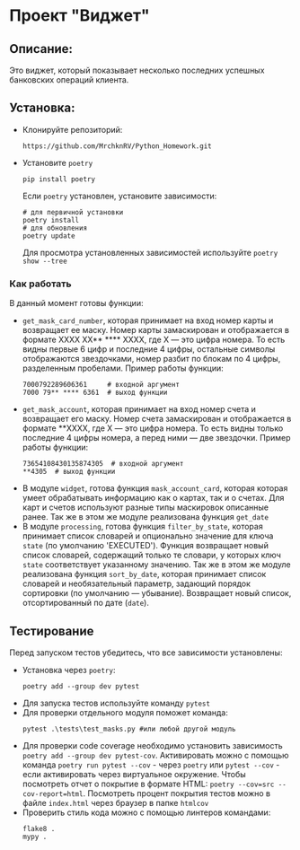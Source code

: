 # Проект "Виджет"
## Описание:
Это виджет, который показывает несколько последних успешных банковских операций клиента.
## Установка:
* Клонируйте репозиторий:
  ```
  https://github.com/MrchknRV/Python_Homework.git
  ```
* Установите `poetry`
  ```
  pip install poetry
  ```
  Если `poetry` установлен, установите зависимости:
  ```
  # для первичной установки
  poetry install
  # для обновления
  poetry update
  ```
  Для просмотра установленных зависимостей используйте `poetry show --tree`
### Как работать
В данный момент готовы функции:
* `get_mask_card_number`, которая
принимает на вход номер карты и возвращает ее маску. Номер карты замаскирован и отображается в формате XXXX XX** **** XXXX, 
где X — это цифра номера. То есть видны первые 6 цифр и последние 4 цифры, остальные символы отображаются звездочками, номер разбит по блокам по 4 цифры, разделенным пробелами. Пример работы функции:
  ```
  7000792289606361     # входной аргумент
  7000 79** **** 6361  # выход функции
  ```
* `get_mask_account`, которая принимает на вход номер счета и возвращает его маску. Номер счета замаскирован и отображается в формате **XXXX, где X — это цифра номера. То есть видны только последние 4 цифры номера, а перед ними — две звездочки. Пример работы функции:
  ```
  73654108430135874305  # входной аргумент
  **4305  # выход функции
  ```
* В модуле `widget`, готова функция `mask_account_card`, которая которая умеет обрабатывать информацию как о картах, так и о счетах.
  Для карт и счетов используют разные типы маскировок описанные ранее.
  Так же в этом же модуле реализована функция `get_date`
* В модуле `processing`, готова функция `filter_by_state`, которая принимает список словарей и опционально значение для ключа `state` (по умолчанию 'EXECUTED').
  Функция возвращает новый список словарей, содержащий только те словари, у которых ключ `state` соответствует указанному значению.
  Так же в этом же модуле реализована функция `sort_by_date`, которая принимает список словарей и необязательный параметр, задающий порядок сортировки (по умолчанию — убывание). Возвращает новый список, отсортированный по дате (`date`).
## Тестирование
Перед запуском тестов убедитесь, что все зависимости установлены:
* Установка через `poetry`:
  ```
  poetry add --group dev pytest
  ```
* Для запуска тестов используйте команду `pytest`
* Для проверки отдельного модуля поможет команда:
  ```
  pytest .\tests\test_masks.py #или любой другой модуль
  ```
* Для проверки code coverage необходимо установить зависимость `poetry add --group dev pytest-cov`.
  Активировать можно с помощью команда `poetry run pytest --cov` - через `poetry` или `pytest --cov` - если активировать через виртуальное окружение.
  Чтобы посмотреть отчет о покрытие в формате HTML: `poetry --cov=src --cov-report=html`.
  Посмотреть процент покрытия тестов можно в файле `index.html` через браузер в папке `htmlcov`
* Проверить стиль кода можно с помощью линтеров командами:
  ```
  flake8 .
  mypy .
  ```
